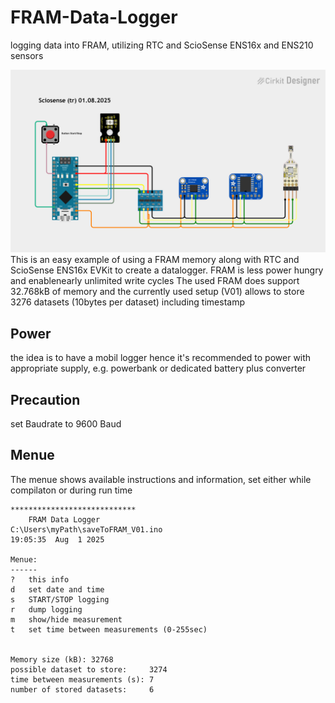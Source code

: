 # FRAM-Data-Logger
logging data into FRAM, utilizing RTC and ScioSense ENS16x and ENS210 sensors

<img src="./pic/FRAM_DATA_Logger_V01.png" width="800">
This is an easy example of using a FRAM memory along with RTC and ScioSense ENS16x EVKit to create a datalogger. FRAM is less power hungry and enablenearly unlimited write cycles
The used FRAM does support 32.768kB of memory and the currently used setup (V01) allows to store 3276 datasets (10bytes per dataset) including timestamp

## Power
the idea is to have a mobil logger hence it's recommended to power with appropriate supply, e.g. powerbank or dedicated battery plus converter
## Precaution
set Baudrate to 9600 Baud

## Menue
The menue shows available instructions and information, set either while compilaton or during run time
```arduino
****************************
	FRAM Data Logger
C:\Users\myPath\saveToFRAM_V01.ino
19:05:35  Aug  1 2025

Menue:
------
?   this info
d   set date and time
s   START/STOP logging
r   dump logging
m   show/hide measurement
t   set time between measurements (0-255sec)


Memory size (kB): 32768
possible dataset to store:     3274
time between measurements (s): 7
number of stored datasets:     6
```
